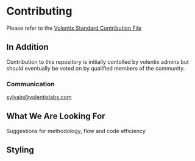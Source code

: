 # Contributing

Please refer to the [Volentix Standard Contribution File](https://github.com/Volentix/documentation/blob/master/.github/CONTRIBUTING.md)

## In Addition

Contribution to this repository is initially contolled by volentix admins but should eventually be
voted on by qualified members of the community.
### Communication
sylvain@volentixlabs.com
## What We Are Looking For
Suggestions for methodology, flow and code efficiency
## Styling


